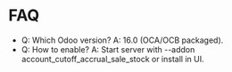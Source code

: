 # FAQ

- Q: Which Odoo version? A: 16.0 (OCA/OCB packaged).
- Q: How to enable? A: Start server with --addon account_cutoff_accrual_sale_stock or install in UI.
